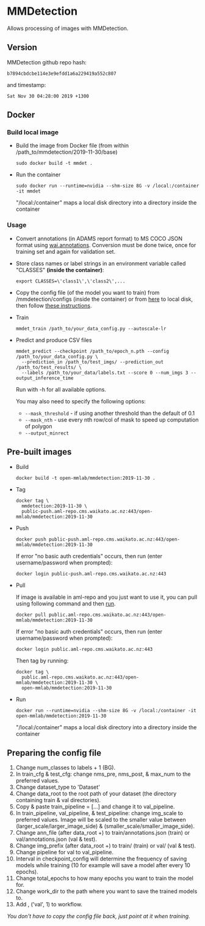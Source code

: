 # MMDetection

Allows processing of images with MMDetection.

## Version

MMDetection github repo hash:

```
b7894cbdcbe114e3e9efdd1a6a229419a552c807
```

and timestamp:

```
Sat Nov 30 04:28:00 2019 +1300
```

## Docker

### Build local image

* Build the image from Docker file (from within /path_to/mmdetection/2019-11-30/base)

  ```commandline
  sudo docker build -t mmdet .
  ```
  
* Run the container

  ```commandline
  sudo docker run --runtime=nvidia --shm-size 8G -v /local:/container -it mmdet
  ```
  "/local:/container" maps a local disk directory into a directory inside the container

### Usage

* Convert annotations (in ADAMS report format) to MS COCO JSON format using [wai.annotations](https://github.com/waikato-ufdl/wai-annotations). 
  Conversion must be done twice, once for training set and again for validation set.
  
* Store class names or label strings in an environment variable called "CLASSES" **(inside the container)**:

  ```commandline
  export CLASSES=\'class1\',\'class2\',...
  ```

* Copy the config file (of the model you want to train) from /mmdetection/configs (inside the container) or from [here](https://github.com/open-mmlab/mmdetection/tree/b7894cbdcbe114e3e9efdd1a6a229419a552c807/configs) to local disk, then follow [these instructions](#config).

* Train

  ```commandline
  mmdet_train /path_to/your_data_config.py --autoscale-lr
  ```

* Predict and produce CSV files

  ```commandline
  mmdet_predict --checkpoint /path_to/epoch_n.pth --config /path_to/your_data_config.py \
    --prediction_in /path_to/test_imgs/ --prediction_out /path_to/test_results/ \
    --labels /path_to/your_data/labels.txt --score 0 --num_imgs 3 --output_inference_time
  ```
  Run with -h for all available options.

  You may also need to specify the following options:

  * `--mask_threshold` - if using another threshold than the default of 0.1
  * `--mask_nth` - use every nth row/col of mask to speed up computation of polygon
  * `--output_minrect`

## Pre-built images

* Build

  ```commandline
  docker build -t open-mmlab/mmdetection:2019-11-30 .
  ```
  
* Tag

  ```commandline
  docker tag \
    mmdetection:2019-11-30 \
    public-push.aml-repo.cms.waikato.ac.nz:443/open-mmlab/mmdetection:2019-11-30
  ```
  
* Push

  ```commandline
  docker push public-push.aml-repo.cms.waikato.ac.nz:443/open-mmlab/mmdetection:2019-11-30
  ```
  If error "no basic auth credentials" occurs, then run (enter username/password when prompted):
  
  ```commandline
  docker login public-push.aml-repo.cms.waikato.ac.nz:443
  ```
  
* Pull

  If image is available in aml-repo and you just want to use it, you can pull using following command and then [run](#run).

  ```commandline
  docker pull public.aml-repo.cms.waikato.ac.nz:443/open-mmlab/mmdetection:2019-11-30
  ```
  If error "no basic auth credentials" occurs, then run (enter username/password when prompted):
  
  ```commandline
  docker login public.aml-repo.cms.waikato.ac.nz:443
  ```
  Then tag by running:
  
  ```commandline
  docker tag \
    public.aml-repo.cms.waikato.ac.nz:443/open-mmlab/mmdetection:2019-11-30 \
    open-mmlab/mmdetection:2019-11-30
  ```
  
* <a name="run">Run</a>

  ```commandline
  docker run --runtime=nvidia --shm-size 8G -v /local:/container -it open-mmlab/mmdetection:2019-11-30
  ```
  "/local:/container" maps a local disk directory into a directory inside the container

  
## <a name="config">Preparing the config file</a>

1. Change num_classes to labels + 1 (BG).
2. In train_cfg & test_cfg: change nms_pre, nms_post, & max_num to the preferred values.
3. Change dataset_type to 'Dataset'
4. Change data_root to the root path of your dataset (the directory containing train & val directories).
5. Copy & paste train_pipeline = [...] and change it to val_pipeline.
6. In train_pipeline, val_pipeline, & test_pipeline: change img_scale to preferred values. Image will be scaled to the smaller value between (larger_scale/larger_image_side) & (smaller_scale/smaller_image_side).
7. Change ann_file (after data_root +) to train/annotations.json (train) or val/annotations.json (val & test).
8. Change img_prefix (after data_root +) to train/ (train) or val/ (val & test).
9. Change pipeline for val to val_pipeline.
10. Interval in checkpoint_config will determine the frequency of saving models while training (10 for example will save a model after every 10 epochs).
11. Change total_epochs to how many epochs you want to train the model for.
12. Change work_dir to the path where you want to save the trained models to.
13. Add , ('val', 1) to workflow.

_You don't have to copy the config file back, just point at it when training._

